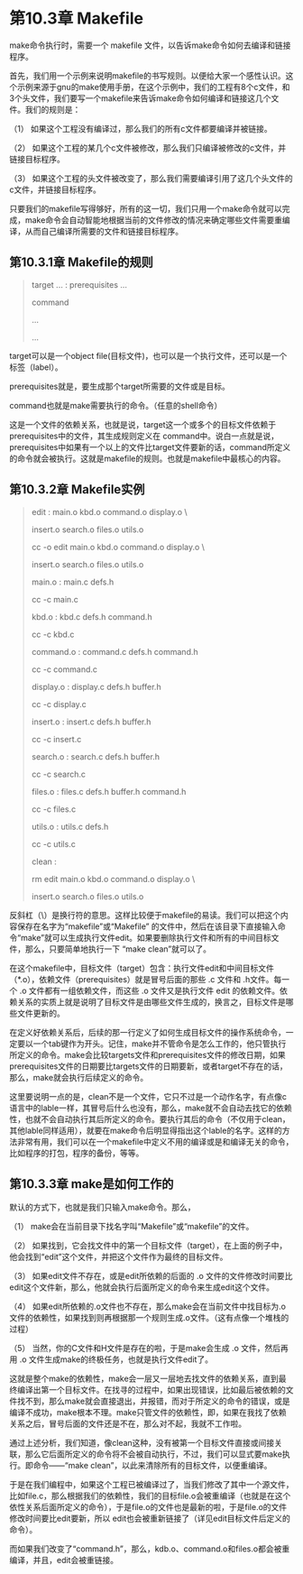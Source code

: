 # 第10.3章 Makefile

make命令执行时，需要一个 makefile 文件，以告诉make命令如何去编译和链接程序。

首先，我们用一个示例来说明makefile的书写规则。以便给大家一个感性认识。这个示例来源于gnu的make使用手册，在这个示例中，我们的工程有8个c文件，和3个头文件，我们要写一个makefile来告诉make命令如何编译和链接这几个文件。我们的规则是：

（1） 如果这个工程没有编译过，那么我们的所有c文件都要编译并被链接。

（2） 如果这个工程的某几个c文件被修改，那么我们只编译被修改的c文件，并链接目标程序。

（3） 如果这个工程的头文件被改变了，那么我们需要编译引用了这几个头文件的c文件，并链接目标程序。

只要我们的makefile写得够好，所有的这一切，我们只用一个make命令就可以完成，make命令会自动智能地根据当前的文件修改的情况来确定哪些文件需要重编译，从而自己编译所需要的文件和链接目标程序。

## 第10.3.1章 Makefile的规则

> target ... : prerequisites ...
> 
> command
> 
> ...
> 
> ...

target可以是一个object file\(目标文件\)，也可以是一个执行文件，还可以是一个标签（label）。

prerequisites就是，要生成那个target所需要的文件或是目标。

command也就是make需要执行的命令。（任意的shell命令）

这是一个文件的依赖关系，也就是说，target这一个或多个的目标文件依赖于prerequisites中的文件，其生成规则定义在 command中。说白一点就是说，prerequisites中如果有一个以上的文件比target文件要新的话，command所定义的命令就会被执行。这就是makefile的规则。也就是makefile中最核心的内容。

## 第10.3.2章 Makefile实例

> edit : main.o kbd.o command.o display.o \
> 
> insert.o search.o files.o utils.o
> 
> cc -o edit main.o kbd.o command.o display.o \
> 
> insert.o search.o files.o utils.o
> 
> main.o : main.c defs.h
> 
> cc -c main.c
> 
> kbd.o : kbd.c defs.h command.h
> 
> cc -c kbd.c
> 
> command.o : command.c defs.h command.h
> 
> cc -c command.c
> 
> display.o : display.c defs.h buffer.h
> 
> cc -c display.c
> 
> insert.o : insert.c defs.h buffer.h
> 
> cc -c insert.c
> 
> search.o : search.c defs.h buffer.h
> 
> cc -c search.c
> 
> files.o : files.c defs.h buffer.h command.h
> 
> cc -c files.c
> 
> utils.o : utils.c defs.h
> 
> cc -c utils.c
> 
> clean :
> 
> rm edit main.o kbd.o command.o display.o \
> 
> insert.o search.o files.o utils.o

反斜杠（\）是换行符的意思。这样比较便于makefile的易读。我们可以把这个内容保存在名字为“makefile”或“Makefile” 的文件中，然后在该目录下直接输入命令“make”就可以生成执行文件edit。如果要删除执行文件和所有的中间目标文件，那么，只要简单地执行一下 “make clean”就可以了。

在这个makefile中，目标文件（target）包含：执行文件edit和中间目标文件（\*.o），依赖文件（prerequisites）就是冒号后面的那些 .c 文件和 .h文件。每一个 .o 文件都有一组依赖文件，而这些 .o 文件又是执行文件 edit 的依赖文件。依赖关系的实质上就是说明了目标文件是由哪些文件生成的，换言之，目标文件是哪些文件更新的。

在定义好依赖关系后，后续的那一行定义了如何生成目标文件的操作系统命令，一定要以一个tab键作为开头。记住，make并不管命令是怎么工作的，他只管执行所定义的命令。make会比较targets文件和prerequisites文件的修改日期，如果prerequisites文件的日期要比targets文件的日期要新，或者target不存在的话，那么，make就会执行后续定义的命令。

这里要说明一点的是，clean不是一个文件，它只不过是一个动作名字，有点像c语言中的lable一样，其冒号后什么也没有，那么，make就不会自动去找它的依赖性，也就不会自动执行其后所定义的命令。要执行其后的命令（不仅用于clean，其他lable同样适用），就要在make命令后明显得指出这个lable的名字。这样的方法非常有用，我们可以在一个makefile中定义不用的编译或是和编译无关的命令，比如程序的打包，程序的备份，等等。

## 第10.3.3章 make是如何工作的

默认的方式下，也就是我们只输入make命令。那么，

（1） make会在当前目录下找名字叫“Makefile”或“makefile”的文件。

（2） 如果找到，它会找文件中的第一个目标文件（target），在上面的例子中，他会找到“edit”这个文件，并把这个文件作为最终的目标文件。

（3） 如果edit文件不存在，或是edit所依赖的后面的 .o 文件的文件修改时间要比edit这个文件新，那么，他就会执行后面所定义的命令来生成edit这个文件。

（4） 如果edit所依赖的.o文件也不存在，那么make会在当前文件中找目标为.o文件的依赖性，如果找到则再根据那一个规则生成.o文件。（这有点像一个堆栈的过程）

（5） 当然，你的C文件和H文件是存在的啦，于是make会生成 .o 文件，然后再用 .o 文件生成make的终极任务，也就是执行文件edit了。

这就是整个make的依赖性，make会一层又一层地去找文件的依赖关系，直到最终编译出第一个目标文件。在找寻的过程中，如果出现错误，比如最后被依赖的文件找不到，那么make就会直接退出，并报错，而对于所定义的命令的错误，或是编译不成功，make根本不理。make只管文件的依赖性，即，如果在我找了依赖关系之后，冒号后面的文件还是不在，那么对不起，我就不工作啦。

通过上述分析，我们知道，像clean这种，没有被第一个目标文件直接或间接关联，那么它后面所定义的命令将不会被自动执行，不过，我们可以显式要make执行。即命令——“make clean”，以此来清除所有的目标文件，以便重编译。

于是在我们编程中，如果这个工程已被编译过了，当我们修改了其中一个源文件，比如file.c，那么根据我们的依赖性，我们的目标file.o会被重编译（也就是在这个依性关系后面所定义的命令），于是file.o的文件也是最新的啦，于是file.o的文件修改时间要比edit要新，所以 edit也会被重新链接了（详见edit目标文件后定义的命令）。

而如果我们改变了“command.h”，那么，kdb.o、command.o和files.o都会被重编译，并且，edit会被重链接。

